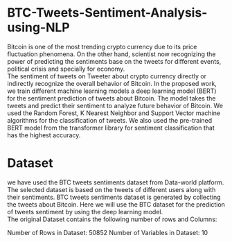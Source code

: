 # BTC-Tweets-Sentiment-Analysis-using-NLP
Bitcoin is one of the most trending crypto currency due to its price fluctuation phenomena. 
On the other hand, scientist now recognizing the power of predicting the sentiments base on the tweets for different events, political crisis and specially for economy.  
The sentiment of tweets on Tweeter about crypto currency directly or indirectly recognize the overall behavior of Bitcoin. 
In the proposed work, we train different machine learning models a deep learning model (BERT) for the sentiment prediction of tweets about Bitcoin. 
The model takes the tweets and predict their sentiment to analyze future behavior of Bitcoin. 
We used the Random Forest, K Nearest Neighbor and Support Vector machine algorithms for the classification of tweets. 
We also used the pre-trained BERT model from the transformer library for sentiment classification that has the highest accuracy.

# Dataset
we have used the BTC tweets sentiments dataset from Data-world platform. The selected dataset is based on the tweets of different users along with their sentiments. BTC tweets sentiments dataset is generated by collecting the tweets about Bitcoin. Here we will use the BTC dataset for the prediction of tweets sentiment by using the deep learning model.  
The original Dataset contains the following number of rows and Columns:

Number of Rows in Dataset:	50852
Number of Variables in Dataset:	10
